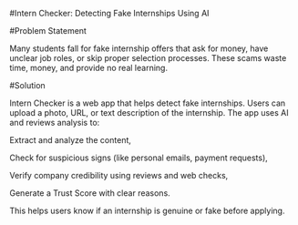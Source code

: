 #Intern Checker: Detecting Fake Internships Using AI

#Problem Statement

Many students fall for fake internship offers that ask for money, have unclear job roles, or skip proper selection processes. These scams waste time, money, and provide no real learning.

#Solution

Intern Checker is a web app that helps detect fake internships. Users can upload a photo, URL, or text description of the internship. The app uses AI and reviews analysis to:

Extract and analyze the content,

Check for suspicious signs (like personal emails, payment requests),

Verify company credibility using reviews and web checks,

Generate a Trust Score with clear reasons.

This helps users know if an internship is genuine or fake before applying.
